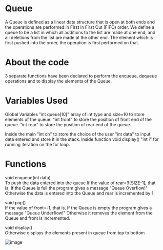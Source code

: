 # Queue

A Queue is defined as a linear data structure that is open at both ends and the operations are performed in First In First Out (FIFO) order.
We define a queue to be a list in which all additions to the list are made at one end, and all deletions from the list are made at the other end.
The element which is first pushed into the order, the operation is first performed on that.

# About the code
3 separate functions have been declared to perform the enqueue, dequeue operations and to display the elements of the Queue.

# Variables Used  
Global Variables
"int queue[10]" array of int type and size=10 to store elements of the queue.
"int front" to store the position of front end of the queue. 
"int rear" to store the position of rear end of the queue.  

Inside the main
"int ch" to store the choice of the user "int data" to input data entered and store it in the stack.
Inside function void display() "int i" for running iteration on the for loop.

# Functions
void enqueue(int data)  
To push the data entered into the queue If the value of rear=9[SIZE-1], that is, if the Queue is full the program gives a message "Queue Overflow!" Otherwise the data is entered into the Queue and rear is incremented by 1.  

void pop()  
If the value of front=-1, that is, if the Queue is empty the program gives a message "Queue Underflow!" Otherwise it removes the element from the Queue and front is incremented.  

void display()  
Otherwise displays the elements present in queue from top to bottom

![image](https://media.geeksforgeeks.org/wp-content/uploads/20220816162225/Queue.png)
